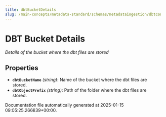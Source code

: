 ```yaml
---
title: dbtBucketDetails
slug: /main-concepts/metadata-standard/schemas/metadataingestion/dbtconfig/dbtbucketdetails
---
```


# DBT Bucket Details

*Details of the bucket where the dbt files are stored*

## Properties

- **`dbtBucketName`** *(string)*: Name of the bucket where the dbt files are stored.
- **`dbtObjectPrefix`** *(string)*: Path of the folder where the dbt files are stored.


Documentation file automatically generated at 2025-01-15 09:05:25.266839+00:00.
